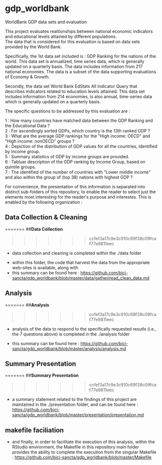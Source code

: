 # gdp_worldbank
WorldBank GDP data sets and evaluation

This project evaluates realtionships between national economic indicators and educational levels attained by different populations.  
The data that is considered for this evaluation is based on data sets provided by the World Bank.  

Specifically, the 1st data set included is : GDP Ranking for the nations of the world. This data set is annualized, time series data, which is generally updated on a quarterly basis. The data includes information from 217 national economies. The data is a subset of the data supporting evaluations of Economy & Growth.

Secondly, the data set World Bank EdStats All Indicator Query that describes indicators related to education levels attained. This data set includes information from 214 economies, is also annual, time-series data which is generally updated on a quarterly basis.

The specific questions to be addressed by this evaluation are :

1 : How many countries have matched data between the GDP Ranking and the Educational Data ?  
2 : For ascendingly sorted GDPs, which country is the 13th ranked GDP  ?  
3 : What are the average GDP rankings for the "High income: OECD" and "High income:
nonOECD" groups ?  
4 : Depiction of the distribution of GDP values for all the countries, identified by income group.  
5 : Summary statistics of GDP by income groups are provided.  
6 : Tabluar description of the GDP ranking by Income Group, based on quintile groups.  
7 : The identified of the number of countries with "Lower middle income" and also within the group of (top 38) nations with highest GDP ?  


For convenience, the presentation of this information is separated into distinct sub-folders of this repository, to enable the reader to select just the elements most interesting for the reader's purpose and interestes. This is enabled by the following organization :  

## __Data Collection & Cleaning__  
=======
##__Data Collection__  
>>>>>>> ccfef3a17c9e3c910c69f38c09fcaf77e9811eec
* data collection and cleaning is completed within the ./data folder 
 + within this folder, the code that harvest the data from the appropriate web-sites is available, along with 
 + this summary can be found here : https://github.com/bici-sancta/gdp_worldbank/blob/master/data/gather/read_clean_data.md  
 
## __Analysis__  
=======
##__Analysis__  
>>>>>>> ccfef3a17c9e3c910c69f38c09fcaf77e9811eec
* analysis of the data to respond to the specifically requested resutls (i.e., the 7 questions above) is completed in the ./analysis folder
 + this summary can be found here :  https://github.com/bici-sancta/gdp_worldbank/blob/master/analysis/analysis.md  
   
   
## __Summary Presentation__  
=======
##__Summary Presentation__  
>>>>>>> ccfef3a17c9e3c910c69f38c09fcaf77e9811eec
* a summary statement related to the findings of this project are maintained in the ./presentation folder, and can be found here :   
https://github.com/bici-sancta/gdp_worldbank/blob/master/presentation/presentation.md  


## __makefile faciliation__  
* and finally, in order to facilitate the execution of this analysis, within the RStudio environment, the Makefile in this repository main folder provides the ability to complete the execution from the singular Makefile : https://github.com/bici-sancta/gdp_worldbank/blob/master/Makefile  




 
